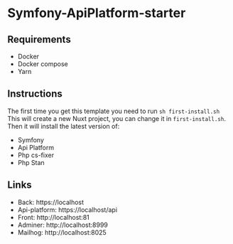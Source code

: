 # Symfony-ApiPlatform-starter

## Requirements
- Docker
- Docker compose
- Yarn

## Instructions
The first time you get this template you need to run `sh first-install.sh`
This will create a new Nuxt project, you can change it in ``first-install.sh``.
Then it will install the latest version of:
- Symfony
- Api Platform
- Php cs-fixer
- Php Stan 

## Links
- Back: https://localhost
- Api-platform: https://localhost/api
- Front: http://localhost:81
- Adminer: http://localhost:8999
- Mailhog: http://localhost:8025

